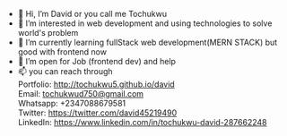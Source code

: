 - 👋 Hi, I’m David or you call me Tochukwu
- 👀 I’m interested in web development and using technologies to solve world's problem
- 🌱 I’m currently learning fullStack web development(MERN STACK) but good with frontend now
- 💞️ I’m open for Job (frontend dev) and help
- 📫 you can reach through <br>
        Portfolio: http://tochukwu5.github.io/david <br>
        Email: tochukwud750@gmail.com  <br>
        Whatsapp: +2347088679581  <br>
        Twitter: https://twitter.com/david45219490 <br>
        LinkedIn: https://www.linkedin.com/in/tochukwu-david-287662248
        

<!---
tochukwu5/tochukwu5 is a ✨ special ✨ repository because its `README.md` (this fiBle) appears on your GitHub profile.
You can click the Preview link to take a look at your changes.
--->
